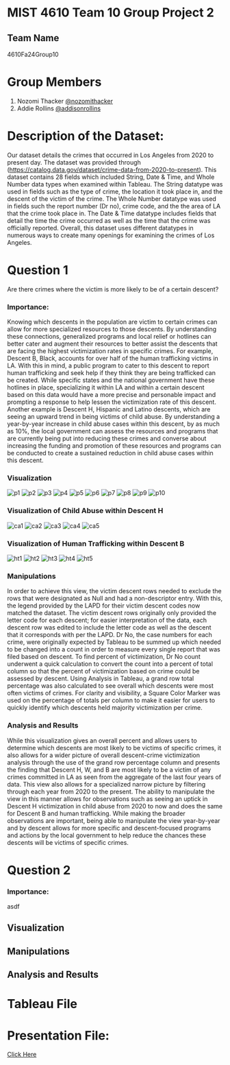 # MIST 4610 Team 10 Group Project 2
## Team Name
4610Fa24Group10

# Group Members
1. Nozomi Thacker [@nozomithacker](https://github.com/n-thacker/MIST4610Group10Project2)
2. Addie Rollins [@addisonrollins](https://github.com/arollins5/MIST-GroupProject2)

# Description of the Dataset:
Our dataset details the crimes that occurred in Los Angeles from 2020 to present day. The dataset was provided through (https://catalog.data.gov/dataset/crime-data-from-2020-to-present). This dataset contains 28 fields which included String, Date & Time, and Whole Number data types when examined within Tableau. The String datatype was used in fields such as the type of crime, the location it took place in, and the descent of the victim of the crime. The Whole Number datatype was used in fields such the report number (Dr no), crime code, and the the area of LA that the crime took place in. The Date & Time datatype includes fields that detail the time the crime occurred as well as the time that the crime was officially reported. Overall, this dataset uses different datatypes in numerous ways to create many openings for examining the crimes of Los Angeles. 


# Question 1 
Are there crimes where the victim is more likely to be of a certain descent? 

### Importance:
Knowing which descents in the population are victim to certain crimes can allow for more specialized resources to those descents. By understanding these connections, generalized programs and local relief or hotlines can better cater and augment their resources to better assist the descents that are facing the highest victimization rates in specific crimes. For example, Descent B, Black, accounts for over half of the human trafficking victims in LA. With this in mind, a public program to cater to this descent to report human trafficking and seek help if they think they are being trafficked can be created. While specific states and the national government have these hotlines in place, specializing it within LA and within a certain descent based on this data would have a more precise and personable impact and prompting a response to help lessen the victimization rate of this descent. Another example is Descent H, Hispanic and Latino descents, which are seeing an upward trend in being victims of child abuse. By understanding a year-by-year increase in child abuse cases within this descent, by as much as 10%, the local government can assess the resources and programs that are currently being put into reducing these crimes and converse about increasing the funding and promotion of these resources and programs can be conducted to create a sustained reduction in child abuse cases within this descent.  

### Visualization 
![p1](https://github.com/user-attachments/assets/06a1e813-ff30-47ea-b40c-b74db684adcb)
![p2](https://github.com/user-attachments/assets/26cf88ba-f823-4cc5-a11b-f647bc71083c)
![p3](https://github.com/user-attachments/assets/f77daa4e-169a-48f6-84d6-488ea16582a8)
![p4](https://github.com/user-attachments/assets/6a9ffa7c-5c38-4d2f-b9be-274aab76ffb4)
![p5](https://github.com/user-attachments/assets/a3497833-e561-4c2a-86ae-16b094688cb5)
![p6](https://github.com/user-attachments/assets/03d5b171-3ceb-4184-95ec-6eeda70d6b74)
![p7](https://github.com/user-attachments/assets/802c7ea5-2f5c-462c-befd-5751fdb8af4c)
![p8](https://github.com/user-attachments/assets/b0bb9810-c4ac-4e3f-9a38-8926caabeb0f)
![p9](https://github.com/user-attachments/assets/ceb9485a-893b-4539-96bc-29435f7a603f)
![p10](https://github.com/user-attachments/assets/6a3945a2-cd2c-4af0-ba74-8e3d77d1288d)

### Visualization of Child Abuse within Descent H
![ca1](https://github.com/user-attachments/assets/8e514f65-4851-4941-9408-d2b3270b02fe)
![ca2](https://github.com/user-attachments/assets/fc148e8c-65ae-45cc-809a-c8d92b1e11f4)
![ca3](https://github.com/user-attachments/assets/834f2878-579d-4ec5-be81-c855ffd51c0d)
![ca4](https://github.com/user-attachments/assets/fc65857a-d50b-4123-ae30-9f78a648aee6)
![ca5](https://github.com/user-attachments/assets/e5483d88-8a86-4321-9fc1-d816feddb5d5)

### Visualization of Human Trafficking within Descent B 
![ht1](https://github.com/user-attachments/assets/acbafe77-5b94-46fe-aee2-05c99feb167f)
![ht2](https://github.com/user-attachments/assets/df1a4447-e096-44f2-90c8-9c3eccf9b259)
![ht3](https://github.com/user-attachments/assets/5a7435de-5572-4920-9588-2681cbc026cc)
![ht4](https://github.com/user-attachments/assets/48657655-34cc-42b6-a5ef-3189f2ed3996)
![ht5](https://github.com/user-attachments/assets/ba536cc8-2996-4975-b6c2-e76b4cf7eb69)

### Manipulations
In order to achieve this view, the victim descent rows needed to exclude the rows that were designated as Null and had a non-descriptor entry. With this, the legend provided by the LAPD for their victim descent codes now matched the dataset. The victim descent rows originally only provided the letter code for each descent; for easier interpretation of the data, each descent row was edited to include the letter code as well as the descent that it corresponds with per the LAPD. Dr No, the case numbers for each crime, were originally expected by Tableau to be summed up which needed to be changed into a count in order to measure every single report that was filed based on descent. To find percent of victimization, Dr No count underwent a quick calculation to convert the count into a percent of total column so that the percent of victimization based on crime could be assessed by descent. Using Analysis in Tableau, a grand row total percentage was also calculated to see overall which descents were most often victims of crimes. For clarity and visibility, a Square Color Marker was used on the percentage of totals per column to make it easier for users to quickly identify which descents held majority victimization per crime. 

### Analysis and Results
While this visualization gives an overall percent and allows users to determine which descents are most likely to be victims of specific crimes, it also allows for a wider picture of overall descent-crime victimization analysis through the use of the grand row percentage column and presents the finding that Descent H, W, and B are most likely to be a victim of any crimes committed in LA as seen from the aggregate of the last four years of data. This view also  allows for a specialized narrow picture by filtering through each year from 2020 to the present. The ability to manipulate the view in this manner allows for observations such as seeing an uptick in Descent H victimization in child abuse from 2020 to now and does the same for Descent B and human trafficking. While making the broader observations are important, being able to manipulate the view year-by-year and by descent allows for more specific and descent-focused programs and actions by the local government to help reduce the chances these descents will be victims of specific crimes. 

# Question 2 

### Importance: 

asdf

## Visualization
## Manipulations
## Analysis and Results

# Tableau File

# Presentation File:
[Click Here](https://docs.google.com/presentation/d/1mtWjV2PD5ErVfyruj9rhXnFr_Nm4JiCdXVZYa0byuDs/edit?usp=sharing)
